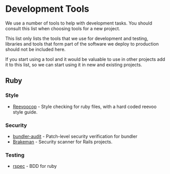 # Development Tools

We use a number of tools to help with development tasks.
You should consult this list when choosing tools for a new project.

This list only lists the tools that we use for development
and testing, libraries and tools that form part of the 
software we deploy to production should not be included here.

If you start using a tool and it would be valuable to use in other projects
add it to this list, so we can start using it in new and existing
projects.

## Ruby

### Style
* [Reevoocop](https://github.com/reevoo/reevoocop) - Style checking for ruby files, with a hard coded reevoo style guide.

### Security
* [bundler-audit](https://github.com/rubysec/bundler-audit) - Patch-level security verification for bundler
* [Brakeman](http://brakemanscanner.org) - Security scanner for Rails projects.

### Testing
* [rspec](http://rspec.info/) - BDD for ruby
